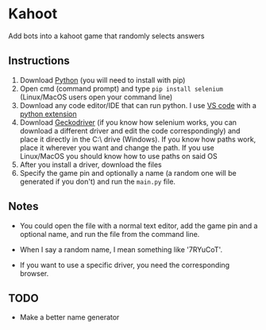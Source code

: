 # Kahoot
Add bots into a kahoot game that randomly selects answers  

Instructions
------------------------------------------  
   1.  Download [Python](https://www.python.org/downloads/) (you will need to install with pip)
   2.  Open cmd (command prompt) and type `pip install selenium` (Linux/MacOS users open your command line)
   3.  Download any code editor/IDE that can run python. I use [VS code](https://code.visualstudio.com/) with a [python extension](https://code.visualstudio.com/docs/languages/python) 
   4.  Download [Geckodriver](https://github.com/mozilla/geckodriver/releases) (if you know how selenium works, you can download a different driver and edit the code correspondingly) and place it directly in the C:\ drive (Windows). If you know how paths work, place it wherever you want and change the path. If you use Linux/MacOS you should know how to use paths on said OS
   5.  After you install a driver, download the files
   8.  Specify the game pin and optionally a name (a random one will be generated if you don't) and run the `main.py` file. 

Notes
------------------------------------------  

 - You could open the file with a normal text editor, add the game pin and a optional name, and run the file from the command line.

 - When I say a random name, I mean something like '7RYuCoT'.

 - If you want to use a specific driver, you need the corresponding browser.


TODO
------------------------------------------

 - Make a better name generator
